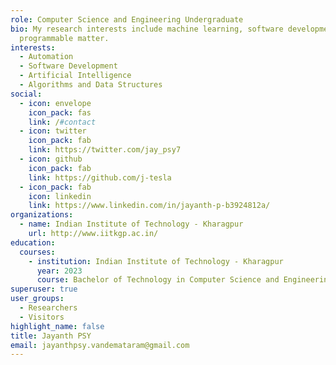 ```yaml
---
role: Computer Science and Engineering Undergraduate
bio: My research interests include machine learning, software development and
  programmable matter.
interests:
  - Automation
  - Software Development
  - Artificial Intelligence
  - Algorithms and Data Structures
social:
  - icon: envelope
    icon_pack: fas
    link: /#contact
  - icon: twitter
    icon_pack: fab
    link: https://twitter.com/jay_psy7
  - icon: github
    icon_pack: fab
    link: https://github.com/j-tesla
  - icon_pack: fab
    icon: linkedin
    link: https://www.linkedin.com/in/jayanth-p-b3924812a/
organizations:
  - name: Indian Institute of Technology - Kharagpur
    url: http://www.iitkgp.ac.in/
education:
  courses:
    - institution: Indian Institute of Technology - Kharagpur
      year: 2023
      course: Bachelor of Technology in Computer Science and Engineering
superuser: true
user_groups:
  - Researchers
  - Visitors
highlight_name: false
title: Jayanth PSY
email: jayanthpsy.vandemataram@gmail.com
---
```


